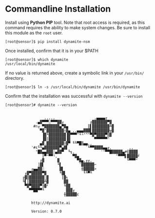 # Commandline Installation

Install using **Python PIP** tool. Note that root access is required, as this command requires the ability to make system changes. 
Be sure to install this module as the `root` user.

```
[root@sensor]$ pip install dynamite-nsm
```

Once installed, confirm that it is in your $PATH
```
[root@sensor]$ which dynamite
/usr/local/bin/dynamite
```

If no value is returned above, create a symbolic link in your `/usr/bin/` directory.

```
[root@sensor]$ ln -s /usr/local/bin/dynamite /usr/bin/dynamite
```

Confirm that the installation was successful with `dynamite --version`
```
[root@sensor]# dynamite --version


                  ,,,,,                  ,▄▄▄▄╓
              .▄▓▀▀▀░▀▀▀▓▓╓            ╔▓▓▓▓▓▓▓▀▓
             #∩╓ ▀▓▓▓▓▓▓▓▄▀▓▄         ║▌▓▓▓▓▓▓▓▓╩▓
                ▀▓"▓▓▓▓▓▓▓▓∩▓▄ ,,▄▄▄▓▓▓▌▓▓▓▓▓▓▓▓╦▓
                 ▐▓╙▓▓▓▓▓▓▓▓▐▓▀▀▀^╙└"^^▀▓▀▓▓▓▓▀▒▓`
                 ▐▓]▓▓▓▓▓▓▓▓▐▓           ▀▀▀▀▀▀^
                ▄▓.▓▓▓▓▓▓▓▓Ü▓▀ ╙╙▀█▒▄▄,,
            '#ε╙╙▄▓▓▓▓▓▓▓▀▄▓▌        `╙▀▀▓▓▓▓▄▄╓,        ,,
              "█▓▄▄▓▓▓░▄▓▓▀  ╙╗,            '"▀▀█▓▓▓▓▓▄#╣▓▓▓▓
                 ║▀"▀▀└,       ▀▓▄                 ^▀▀▀▌▓▓▓▓▓╛
                ╔▓      ▓        ▀▓▄,╓╓,                ╙▀▀▀"
               ]▓▌      ╙▌        '▓▓▓▓▓▓⌐
            ╓▄▄▓▓░       ▓▌        ╫▓▓▓▓▓>
         ╓▓▀▓▓▓▓▓▀▓      ╙▓▌        ╙╙▀╙
        ╔▓▒▓▓▓▓▓▓▓░▓      ║▓╕
        ╚▌║▓▓▓▓▓▓▓╩▓       ▓▓
         ▀▓▀▓▓▓▓▀╠▓┘       ╚▓▓
           ▀▀██▀▀╙          ▓▓▓╓
                           ╫▓▓▓▓▓ε

            http://dynamite.ai

            Version: 0.7.0
```
